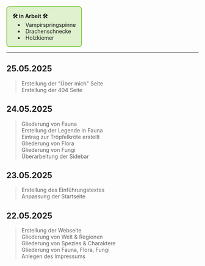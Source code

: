 
<div style="
  display: inline-block;
  width: auto;
  border:2px solid rgb(130, 204, 70);
  background-color: rgba(130, 204, 70, 0.25);
  border-radius:8px;
  padding:1em;
">
<strong>🛠️ in Arbeit 🛠️</strong><br>

<ul style="margin: 0; padding-left: 1em; list-style-position: inside;">
    <li>Vampirspringspinne</li>
    <li>Drachenschnecke</li>
    <li>Holzkiemer</li>
  </ul>
</div>

---

## 25.05.2025
> Erstellung der "Über mich" Seite<br>
> Erstellung der 404 Seite<br>

## 24.05.2025
> Gliederung von Fauna<br>
> Erstellung der Legende in Fauna<br>
> Eintrag zur Tröpfelkröte erstellt<br>
> Gliederung von Flora<br>
> Gliederung von Fungi<br>
> Überarbeitung der Sidebar

## 23.05.2025
> Erstellung des Einführungstextes<br>
> Anpassung der Startseite

## 22.05.2025
> Erstellung der Webseite<br>
> Gliederung von Welt & Regionen<br>
> Gliederung von Spezies & Charaktere<br>
> Gliederung von Fauna, Flora, Fungi<br>
> Anlegen des Impressums